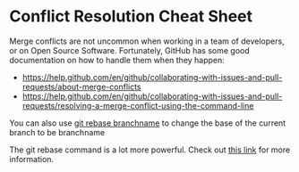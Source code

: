 # Conflict Resolution Cheat Sheet

Merge conflicts are not uncommon when working in a team of developers, or on Open Source Software. Fortunately, GitHub has some good documentation on how to handle them when they happen:

* https://help.github.com/en/github/collaborating-with-issues-and-pull-requests/about-merge-conflicts
* https://help.github.com/en/github/collaborating-with-issues-and-pull-requests/resolving-a-merge-conflict-using-the-command-line

You can also use [git rebase branchname](https://git-scm.com/book/en/v2/Git-Branching-Rebasing) to change the base of the current branch to be branchname

The git rebase command is a lot more powerful.  Check out [this link](https://git-scm.com/book/en/v2/Git-Tools-Rewriting-History) for more information.